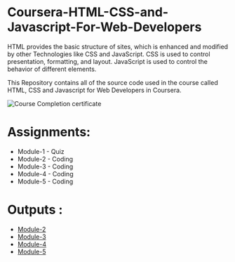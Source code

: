 # Coursera-HTML-CSS-and-Javascript-For-Web-Developers
HTML provides the basic structure of sites, which is enhanced and modified by other Technologies like CSS and JavaScript.
CSS is used to control presentation, formatting, and layout.
JavaScript is used to control the behavior of different elements.

This Repository contains all of the source code used in the course called HTML, CSS and Javascript for Web Developers in Coursera.

![Course Completion certificate](https://github.com/adeshyadav2020/Coursera-HTML-CSS-and-Javascript-for-Web-Developers/blob/master/Certificate.PNG)


# Assignments:

* Module-1 - Quiz 
* Module-2 - Coding
* Module-3 - Coding
* Module-4 - Coding
* Module-5 - Coding


# Outputs :

* [Module-2](https://adeshyadav2020.github.io/Coursera-HTML-CSS-and-JavaScript-for-Web-Developers/Assignments/module-2/index.html)
* [Module-3](https://adeshyadav2020.github.io/Coursera-HTML-CSS-and-JavaScript-for-Web-Developers/Assignments/module-3/index.html)
* [Module-4](https://adeshyadav2020.github.io/Coursera-HTML-CSS-and-JavaScript-for-Web-Developers/Assignments/module-4/index.html)
* [Module-5](https://adeshyadav2020.github.io/Coursera-HTML-CSS-and-JavaScript-for-Web-Developers/Assignments/module-5/index.html)
